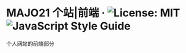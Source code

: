 # MAJO21 个站|前端 · ![License: MIT](https://img.shields.io/badge/License-MIT-yellow.svg) ![JavaScript Style Guide](https://img.shields.io/badge/code_style-standard-brightgreen.svg)

个人网站的前端部分
